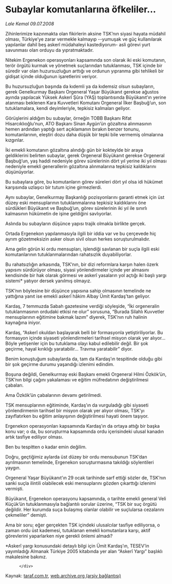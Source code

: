 # Subaylar komutanlarına öfkeliler...

*Lale Kemal 09.07.2008*

<div class="yazi">Zihinlerimize kazınmakta olan fikirlerin aksine TSK’nın siyasi hayata müdahil olması, Türkiye’ye zarar vermekle kalmayıp --yumuşak ve güç kullanılarak yapılanlar dahil beş askerî müdahaleyi kastediyorum- asli görevi yurt savunması olan orduyu da yıpratmaktadır. 

Nitekim Ergenekon operasyonları kapsamında son olarak iki eski komutanın, terör örgütü kurmak ve yönetmek suçlarından tutuklanması, TSK içinde bir süredir var olan huzursuzluğun arttığı ve ordunun yıpranma gibi tehlikeli bir gidişat içinde olduğunun işaretlerini veriyor. 

 Bu huzursuzluğun başında da kıdemli ya da kıdemsiz olsun subayların, gerek Genelkurmay Başkanı Orgeneral Yaşar Büyükanıt gerekse ağustos ayında yapılacak Yüksek Askerî Şûra (YAŞ) toplantısında Büyükanıt’ın yerine atanması beklenen Kara Kuvvetleri Komutanı Orgeneral İlker Başbuğ’un, son tutuklamalara, kendi deyimleriyle, tepkisiz kalmaları geliyor. 

Görüşlerini aldığım bu subaylar, örneğin TOBB Başkanı Rifat Hisarcıklıoğlu’nun, ATO Başkanı Sinan Aygün’ün gözaltına alınmasının hemen ardından yaptığı sert açıklamanın bırakın benzer tonunu, komutanlarının, eleştiri dozu daha düşük bir tepki bile vermemiş olmalarına kızgınlar. 

İki emekli komutanın gözaltına alındığı gün bir kokteylde bir araya geldiklerini belirten subaylar, gerek Orgeneral Büyükanıt gerekse Orgeneral Başbuğ’un, yaş haddi nedeniyle görev sürelerinin dört yıl yerine iki yıl olması nedeniyle emekli generallerin gözaltına alınmalarına tepkisiz kaldıklarını düşünüyorlar. 

Bu subaylara göre, bu komutanların görev süreleri dört yıl olsa idi hükümet karşısında uzlaşıcı bir tutum içine girmezlerdi. 

Aynı subaylar, Genelkurmay Başkanlığı pozisyonlarını garanti etmek için üst düzey eski mensuplarının tutuklanmalarına tepkisiz kaldıklarını öne sürdükleri Büyükanıt ve Başbuğ’un, görev sürelerinin iki yıl ile sınırlı kalmasının hükümetin de işine geldiğini savlıyorlar. 

Aslında bu subayların düşünce yapısı trajik olmakla birlikte gerçek. 

Ortada Ergenekon yapılanmasıyla ilgili bir iddia var ve bu çerçevede hiç ayrım gözetmeksizin asker olsun sivil olsun herkes soruşturulmalıdır. 

Ama gelin görün ki ordu mensupları, işlendiği savlanan bir suçla ilgili eski komutanlarının tutuklanmalarından rahatsızlık duyabiliyorlar. 

Bu rahatsızlığın arkasında, TSK’nın, bir dizi reformlara karşın halen özerk yapısını sürdürüyor olması, siyasi yönlendirmeler içinde yer almasını kendisinde bir hak olarak görmesi ve askerî yasaların yol açtığı iki başlı yargı sistemi* yatıyor dersek yanılmış olmayız.

TSK’nın böylesine bir düşünce yapısına sahip olmasının temelinde ne yattığına yanıt ise emekli askerî hâkim Albay Ümit Kardaş’tan geliyor.
 
 Kardaş, 7 temmuzda Sabah gazetesine verdiği söyleşide, “İki orgeneralin tutuklanmasının ordudaki etkisi ne olur” sorusuna, “Burada Silahlı Kuvvetler mensuplarının eğitimine bakmak lazım” diyerek, TSK’nın ruh halinin kaynağına iniyor.

Kardaş, “Askerî okuldan başlayarak belli bir formasyonla yetiştiriliyorlar. Bu formasyon içinde siyaseti yönlendirmeleri tarihsel misyon olarak yer alıyor... Böyle yetişenler için bu tutuklama olayı kabul edilebilir değil. Bir şok geçirme, hayal kırıklığı yaratabilir... Travma yaratabilir” diyor.

Benim konuştuğum subaylarda da, tam da Kardaş’ın tespitinde olduğu gibi bir şok geçirme durumu yaşandığı izlenimi edindim.

Boşuna değildi, Genelkurmay eski Başkanı emekli Orgeneral Hilmi Özkök’ün, TSK’nın bilgi çağını yakalaması ve eğitim müfredatının değiştirilmesi çabaları. 

Ama Özkök’ün çabalarının devamı getirilmedi.

TSK mensuplarının eğitiminde, Kardaş’ın da vurguladığı gibi siyaseti yönlendirmenin tarihsel bir misyon olarak yer alıyor olması, TSK’yı zayıflatırken bu eğitim anlayışının değiştirilmesi hayati önem taşıyor.

Ergenekon operasyonları kapsamında Kardaş’ın da ortaya attığı bir başka konu var; o da, bu soruşturma kapsamında ordu içerisindeki ulusal kanadın artık tasfiye ediliyor olması. 

Ben bu tespitten o kadar emin değilim. 

Doğru, geçtiğimiz aylarda üst düzey bir ordu mensubunun TSK’dan ayrılmasının temelinde, Ergenekon soruşturmasına takıldığı söylentileri yaygın. 

Orgeneral Yaşar Büyükanıt’ın 29 ocak tarihinde sarf ettiği sözler de, TSK’nın sanki suçla ilintili olabilecek eski mensuplarını gözden çıkarttığı izlenimi vermişti. 

Büyükanıt, Ergenekon operasyonu kapsamında, o tarihte emekli general Veli Küçük’ün tutuklanmasıyla bağlantılı sorular üzerine, “TSK bir suç örgütü değildir. Her kurumda suça bulaşmış olanlar olabilir ve suçlularsa cezalarını çekmeliler” demişti.

Ama bir soru; eğer gerçekten TSK içindeki ulusalcılar tasfiye ediliyorsa, o zaman ordu üst kademesi, tutuklanan emekli komutanlara karşı, aktif görevlerini yaparlarken niye gerekli önlemi almadı?

*Askerî yargı konusundaki detaylı bilgi için Ümit Kardaş’ın, TESEV’in yayımladığı Almanak Türkiye 2005 kitabında yer alan “Askerî Yargı” başlıklı makalesine bakınız.

                                    
          
          
          
          </div>

Kaynak: [taraf.com.tr](http://www.taraf.com.tr/lale-kemal/makale-subaylar-komutanlarina-ofkeliler.htm), [web.archive.org (arşiv bağlantısı)](http://web.archive.org/web/20130816055704/http://www.taraf.com.tr/lale-kemal/makale-subaylar-komutanlarina-ofkeliler.htm)
